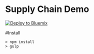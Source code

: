 # Supply Chain Demo

[![Deploy to Bluemix](https://bluemix.net/deploy/button.png)](https://bluemix.net/deploy?repository=https://github.com/richiewg/sc-web.git)

#Install

	> npm install
	> gulp
